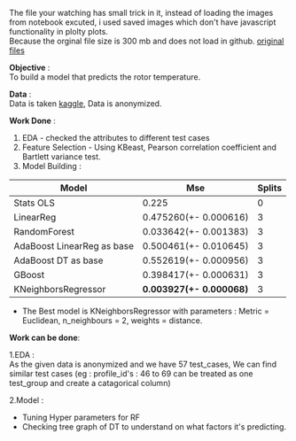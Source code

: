 The file your watching has small trick in it, instead of loading the images from notebook excuted, i used saved images which don't have javascript functionality in plolty plots.        
Because the orginal file size is 300 mb and does not load in github. 
[original files](https://drive.google.com/drive/folders/1DypfDOYXhSY6vpila0H_pJrOo5DVD5ri?usp=sharing)

**Objective** :                  
To build a model that predicts the rotor temperature.

**Data** :                   
Data is taken [kaggle](https://www.kaggle.com/wkirgsn/electric-motor-temperature), Data is anonymized.

**Work Done** :
1. EDA - checked the attributes to different test cases
2. Feature Selection - Using KBeast, Pearson correlation coefficient and Bartlett variance test.
3. Model Building :

| Model | Mse |Splits|
|------|------|------|
|Stats OLS | 0.225 | 0 |
| LinearReg  | 0.475260(+- 0.000616) |3 |
|RandomForest | 0.033642(+- 0.001383) |3 |
|AdaBoost LinearReg as base | 0.500461(+- 0.010645) |3 |
|AdaBoost DT as base | 0.552619(+- 0.000956) |3 |
|GBoost  | 0.398417(+- 0.000631) |3 |
|KNeighborsRegressor |**0.003927(+- 0.000068)** |3 |

* The Best model is KNeighborsRegressor with parameters : Metric = Euclidean, n_neighbours = 2, weights = distance.
   


**Work can be done**:

1.EDA :                  
As the given data is anonymized and we have 57 test_cases, We can find similar test cases (eg : profile_id's : 46 to 69 can be treated as one test_group and create a catagorical column)

2.Model :                   
   * Tuning Hyper parameters for RF
   * Checking tree graph of DT to understand on what factors it's predicting.

